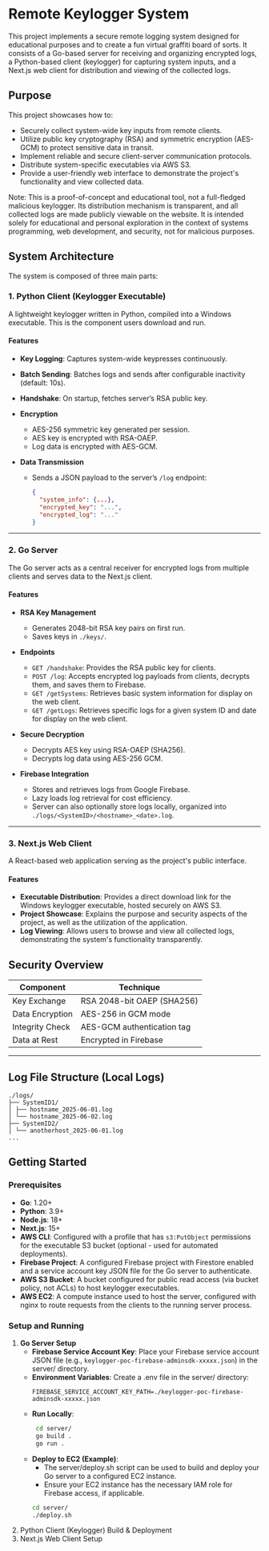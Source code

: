# Remote Keylogger System
This project implements a secure remote logging system designed for educational purposes and to create a fun virtual graffiti board of sorts. It consists of a Go-based server for receiving and organizing encrypted logs, a Python-based client (keylogger) for capturing system inputs, and a Next.js web client for distribution and viewing of the collected logs.

## Purpose

This project showcases how to:

- Securely collect system-wide key inputs from remote clients.
- Utilize public key cryptography (RSA) and symmetric encryption (AES-GCM) to protect sensitive data in transit.
- Implement reliable and secure client-server communication protocols.
- Distribute system-specific executables via AWS S3.
- Provide a user-friendly web interface to demonstrate the project's functionality and view collected data.

Note: This is a proof-of-concept and educational tool, not a full-fledged malicious keylogger. Its distribution mechanism is transparent, and all collected logs are made publicly viewable on the website. It is intended solely for educational and personal exploration in the context of systems programming, web development, and security, not for malicious purposes.

## System Architecture
The system is composed of three main parts:

### 1. Python Client (Keylogger Executable)

A lightweight keylogger written in Python, compiled into a Windows executable. This is the component users download and run.

#### Features
- **Key Logging**: Captures system-wide keypresses continuously.

- **Batch Sending**: Batches logs and sends after configurable inactivity (default: 10s).

- **Handshake**: On startup, fetches server’s RSA public key.

- **Encryption**
  - AES-256 symmetric key generated per session.
  - AES key is encrypted with RSA-OAEP.
  - Log data is encrypted with AES-GCM.

- **Data Transmission**
  - Sends a JSON payload to the server’s `/log` endpoint:
    ```json
    {
      "system_info": {...},
      "encrypted_key": "...",
      "encrypted_log": "..."
    }
    ```
---

### 2. Go Server

The Go server acts as a central receiver for encrypted logs from multiple clients and serves data to the Next.js client.

#### Features

- **RSA Key Management**
  - Generates 2048-bit RSA key pairs on first run.
  - Saves keys in `./keys/`.

- **Endpoints**
  - `GET /handshake`: Provides the RSA public key for clients.
  - `POST /log`: Accepts encrypted log payloads from clients, decrypts them, and saves them to Firebase.
  - `GET /getSystems`: Retrieves basic system information for display on the web client.
  - `GET /getLogs`: Retrieves specific logs for a given system ID and date for display on the web client.

- **Secure Decryption**
  - Decrypts AES key using RSA-OAEP (SHA256).
  - Decrypts log data using AES-256 GCM.

- **Firebase Integration**
  - Stores and retrieves logs from Google Firebase.
  - Lazy loads log retrieval for cost efficiency.
  - Server can also optionally store logs locally, organized into `./logs/<SystemID>/<hostname>_<date>.log`.

---

### 3. Next.js Web Client

A React-based web application serving as the project's public interface.

#### Features
- **Executable Distribution**: Provides a direct download link for the Windows keylogger executable, hosted securely on AWS S3.
- **Project Showcase**: Explains the purpose and security aspects of the project, as well as the utilization of the application.
- **Log Viewing**: Allows users to browse and view all collected logs, demonstrating the system's functionality transparently.


## Security Overview

| Component        | Technique                    |
|------------------|------------------------------|
| Key Exchange     | RSA 2048-bit OAEP (SHA256)   |
| Data Encryption  | AES-256 in GCM mode          |
| Integrity Check  | AES-GCM authentication tag   |
| Data at Rest     | Encrypted in Firebase        |

---

## Log File Structure (Local Logs)
```
./logs/
├── SystemID1/
│ ├── hostname_2025-06-01.log
│ └── hostname_2025-06-02.log
├── SystemID2/
│ └── anotherhost_2025-06-01.log
...
```

## Getting Started

### Prerequisites

- **Go**: 1.20+
- **Python**: 3.9+
- **Node.js**: 18+
- **Next.js**: 15+
- **AWS CLI**: Configured with a profile that has `s3:PutObject` permissions for the executable S3 bucket (optional - used for automated deployments). 
- **Firebase Project**: A configured Firebase project with Firestore enabled and a service account key JSON file for the Go server to authenticate.
- **AWS S3 Bucket**: A bucket configured for public read access (via bucket policy, not ACLs) to host keylogger executables.
- **AWS EC2**: A compute instance used to host the server, configured with nginx to route requests from the clients to the running server process.

### Setup and Running
1. **Go Server Setup**
   - **Firebase Service Account Key**: Place your Firebase service account JSON file (e.g., `keylogger-poc-firebase-adminsdk-xxxxx.json`) in the server/ directory.
   - **Environment Variables**: Create a .env file in the server/ directory:
     ```
     FIREBASE_SERVICE_ACCOUNT_KEY_PATH=./keylogger-poc-firebase-adminsdk-xxxxx.json
     ```
   - **Run Locally**:
     ```bash
      cd server/
      go build .
      go run .
     ```
   - **Deploy to EC2 (Example)**:
     - The server/deploy.sh script can be used to build and deploy your Go server to a configured EC2 instance.
     - Ensure your EC2 instance has the necessary IAM role for Firebase access, if applicable.
      ```bash
      cd server/
      ./deploy.sh
     ```
2. Python Client (Keylogger) Build & Deployment
3. Next.js Web Client Setup




